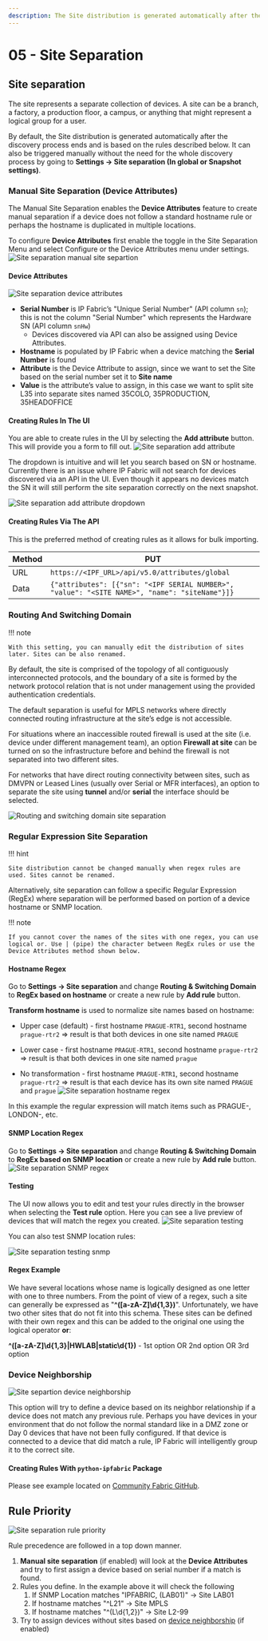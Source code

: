 ```yaml
---
description: The Site distribution is generated automatically after the discovery process ends and is based on the rules described in this step.
---
```


# 05 - Site Separation

## Site separation
The site represents a separate collection of devices. A site can be a branch, a factory, a production floor, a campus, or anything that might represent a logical group for a user.

By default, the Site distribution is generated automatically after the discovery process ends and is based on the rules described below. It can also be triggered manually without the need for the whole discovery process by going to **Settings → Site separation (In global or Snapshot settings)**.

### Manual Site Separation (Device Attributes)

The Manual Site Separation enables the **Device Attributes** feature to create manual separation if a device does not follow a standard hostname rule or perhaps the hostname is duplicated in multiple locations.

To configure **Device Attributes** first enable the toggle in the Site Separation Menu and select Configure or the Device Attributes menu under settings.
![Site separation manual site separtion](site_separation_manual_site_separation.png)

#### Device Attributes

![Site separation device attributes](site_separation_device_attributes.png)

- **Serial Number** is IP Fabric’s "Unique Serial Number" (API column `sn`); this is not the column "Serial Number" which represents the Hardware SN (API column `snHw`)
    - Devices discovered via API can also be assigned using Device Attributes.
- **Hostname** is populated by IP Fabric when a device matching the **Serial Number** is found
- **Attribute** is the Device Attribute to assign, since we want to set the Site based on the serial number set it to **Site name**
- **Value** is the attribute’s value to assign, in this case we want to split site L35 into separate sites named 35COLO, 35PRODUCTION, 35HEADOFFICE

#### Creating Rules In The UI

You are able to create rules in the UI by selecting the **Add attribute** button. This will provide you a form to fill out.
![Site separation add attribute](site_separation_add_attribute.png)

The dropdown is intuitive and will let you search based on SN or hostname. Currently there is an issue where IP Fabric will not search for devices discovered via an API in the UI. Even though it appears no devices match the SN it will still perform the site separation correctly on the next snapshot.

![Site separation add attribute dropdown](site_separation_add_attribute_dropdown.png)

#### Creating Rules Via The API

This is the preferred method of creating rules as it allows for bulk importing.

Method | PUT
---|---
URL| `https://<IPF_URL>/api/v5.0/attributes/global`
Data | `{"attributes": [{"sn": "<IPF SERIAL NUMBER>", "value": "<SITE NAME>", "name": "siteName"}]}`

### Routing And Switching Domain

!!! note

    With this setting, you can manually edit the distribution of sites later. Sites can be also renamed.

By default, the site is comprised of the topology of all contiguously interconnected protocols, and the boundary of a site is formed by the network protocol relation that is not under management using the provided authentication credentials.

The default separation is useful for MPLS networks where directly connected routing infrastructure at the site’s edge is not accessible.

For situations where an inaccessible routed firewall is used at the site (i.e. device under different management team), an option **Firewall at site** can be turned on so the infrastructure before and behind the firewall is not separated into two different sites.

For networks that have direct routing connectivity between sites, such as DMVPN or Leased Lines (usually over Serial or MFR interfaces), an option to separate the site using **tunnel** and/or **serial** the interface should be selected.

![Routing and switching domain site separation](routing_and_switching.png)

### Regular Expression Site Separation

!!! hint

    Site distribution cannot be changed manually when regex rules are used. Sites cannot be renamed.
Alternatively, site separation can follow a specific Regular Expression (RegEx) where separation will be performed based on portion of a device hostname or SNMP location.

!!! note

    If you cannot cover the names of the sites with one regex, you can use logical or. Use | (pipe) the character between RegEx rules or use the Device Attributes method shown below.

#### Hostname Regex

Go to **Settings → Site separation** and change **Routing & Switching Domain** to **RegEx based on hostname** or create a new rule by **Add rule** button.

**Transform hostname** is used to normalize site names based on hostname:

- Upper case (default) - first hostname `PRAGUE-RTR1`, second hostname `prague-rtr2` => result is that both devices in one site named `PRAGUE`

- Lower case - first hostname `PRAGUE-RTR1`, second hostname `prague-rtr2` => result is that both devices in one site named `prague`

- No transformation - first hostname `PRAGUE-RTR1`, second hostname `prague-rtr2` => result is that each device has its own site named `PRAGUE` and `prague`
![Site separation hostname regex](site_separation_hostname_regex.png)

In this example the regular expression will match items such as PRAGUE-, LONDON-, etc.

#### SNMP Location Regex

Go to **Settings → Site separation** and change **Routing & Switching Domain** to **RegEx based on SNMP location** or create a new rule by **Add rule** button.
![Site separation SNMP regex](site_separation_snmp_regex.png)

#### Testing

The UI now allows you to edit and test your rules directly in the browser when selecting the **Test rule** option. Here you can see a live preview of devices that will match the regex you created.
![Site separation testing](site_separation_testing.png)

You can also test SNMP location rules:

![Site separation testing snmp](site_separation_testing_snmp.png)

#### Regex Example

We have several locations whose name is logically designed as one letter with one to three numbers. From the point of view of a regex, such a site can generally be expressed as "**^([a-zA-Z]\d{1,3})**". Unfortunately, we have two other sites that do not fit into this schema. These sites can be defined with their own regex and this can be added to the original one using the logical operator **or**:

**^([a-zA-Z]\d{1,3}|HWLAB|static\d{1})** - 1st option OR 2nd option OR 3rd option

### Device Neighborship

![Site separtion device neighborship](site_separation_device_neighborship.png)

This option will try to define a device based on its neighbor relationship if a device does not match any previous rule.  Perhaps you have devices in your environment that do not follow the normal standard like in a DMZ zone or Day 0 devices that have not been fully configured.  If that device is connected to a device that did match a rule, IP Fabric will intelligently group it to the correct site.

#### Creating Rules With `python-ipfabric` Package

Please see example located on [Community Fabric GitHub](https://github.com/community-fabric/python-ipfabric/blob/main/examples/settings/attributes.py).

## Rule Priority

![Site separation rule priority](site_separation_rule_priority.png)

Rule precedence are followed in a top down manner.

1. **Manual site separation** (if enabled) will look at the **Device Attributes** and try to first assign a device based on serial number if a match is found.
2. Rules you define. In the example above it will check the following
   1. If SNMP Location matches "IPFABRIC, (LAB01)" → Site LAB01
   2. If hostname matches "^L21" → Site MPLS 
   3. If hostname matches "^(L\d{1,2})" → Site L2-99
3. Try to assign devices without sites based on [device neighborship](../../../IP_Fabric_Settings/site_separation.md) (if enabled)

